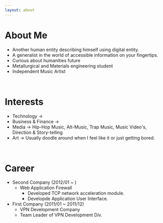 ```yaml
---
layout: about
---
```


# About Me
- Another human entity describing himself using digital entity.
- A generalist in the world of accessible information on your fingertips.
- Curious about humanities future
- Metallurgical and Materials engineering student
- Independent Music Artist

<br/>

# Interests
- Technology ->
- Business & Finance ->  
- Media -> Hip-Hop Music, Alt-Music, Trap Music, Music Video's, Direction & Story-telling
- Art -> Usually doodle around when I feel like it or just getting bored.

<br/>

# Career
* Second Company (2012/01 ~ )
  * Web Application Firewall
    * Developed TCP network acceleration module.
    * Developde Application User Interface.
* First Company (2011/01 ~ 2011/12)
  * VPN Development Company
  * Team Leader of VPN Development Div.
